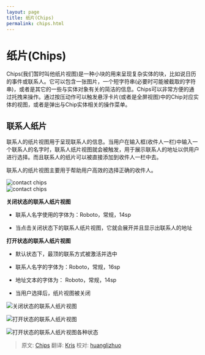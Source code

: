 ```yaml
---
layout: page
title: 纸片(Chips)
permalink: chips.html
---
```


# 纸片(Chips)

Chips(我们暂时叫他纸片视图)是一种小块的用来呈现复杂实体的块，比如说日历的事件或联系人。它可以包含一张图片，一个短字符串(必要时可能被截取的字符串)，或者是其它的一些与实体对象有关的简洁的信息。Chips可以非常方便的通过托拽来操作。通过按压动作可以触发悬浮卡片(或者是全屏视图)中的Chip对应实体的视图，或者是弹出与Chip实体相关的操作菜单。   

## 联系人纸片


联系人的纸片视图用于呈现联系人的信息。当用户在输入框(收件人一栏)中输入一个联系人的名字时，联系人纸片视图就会被触发，用于展示联系人的地址以供用户进行选择。而且联系人的纸片可以被直接添加到收件人一栏中去。    

联系人的纸片视图主要用于帮助用户高效的选择正确的收件人。     

![contact chips](images/components-chips-contactchips-chips_03a_large_mdpi.png)      
![contact chips](images/components-chips-contactchips-chips_03b_large_mdpi.png)    

**关闭状态的联系人纸片视图**

* 联系人名字使用的字体为：Roboto，常规，14sp

* 当点击关闭状态下的联系人纸片视图，它就会展开并且显示出联系人的地址


**打开状态的联系人纸片视图**

* 默认状态下，最顶的联系方式被激活并选中

* 联系人名字的字体为：Roboto，常规，16sp

* 地址文本的字体为： Roboto，常规，14sp

* 当用户选择后，纸片视图被关闭   

![关闭状态的联系人纸片视图](images/components-chips-contactchips-chips_08_large_mdpi.png)   

![打开状态的联系人纸片视图](images/components-chips-contactchips-chips_11_large_mdpi.png)   

![打开状态的联系人纸片视图各种状态](images/components-chips-contactchips-chips_06_large_mdpi.png) 

> 原文: [Chips](http://www.google.com/design/spec/components/chips-tokens.html)  翻译: [Kris](https://github.com/krislq)  校对: [huanglizhuo](https://github.com/huanglizhuo) 
